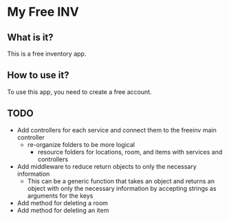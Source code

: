 # My Free INV

## What is it?

This is a free inventory app.

## How to use it?

To use this app, you need to create a free account.

## TODO

* Add controllers for each service and connect them to the freeinv main controller
  * re-organize folders to be more logical
    * resource folders for locations, room, and items with services and controllers
* Add middleware to reduce return objects to only the necessary information
  * This can be a generic function that takes an object and returns an object with only the necessary information by accepting strings as arguments for the keys
* Add method for deleting a room
* Add method for deleting an item
